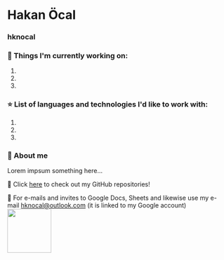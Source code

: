 # Hakan Öcal
### hknocal
### 📖 Things I'm currently working on:
1.
2.
3.
### ⭐ List of languages and technologies I'd like to work with:
1.
2.
3.

### 👤 About me 
Lorem impsum something here...

🔗 Click [here](https://github.com/hknocal?tab=repositories) to check out my GitHub repositories!

📧 For e-mails and invites to Google Docs, Sheets and likewise use my e-mail <hknocal@outlook.com> (it is linked to my Google account)
<img src="https://user-images.githubusercontent.com/112850166/215465595-118efb93-55be-43a8-a864-797826a8664c.jpeg)" width="100" height="100"/>
